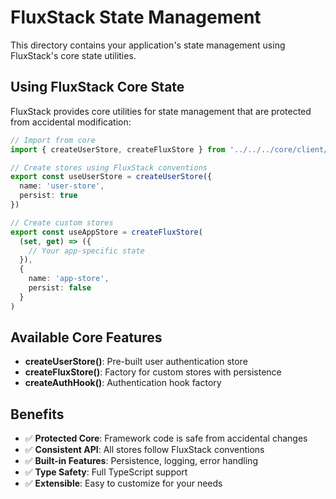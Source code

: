# FluxStack State Management

This directory contains your application's state management using FluxStack's core state utilities.

## Using FluxStack Core State

FluxStack provides core utilities for state management that are protected from accidental modification:

```typescript
// Import from core
import { createUserStore, createFluxStore } from '../../../core/client/state/index.js'

// Create stores using FluxStack conventions
export const useUserStore = createUserStore({
  name: 'user-store',
  persist: true
})

// Create custom stores
export const useAppStore = createFluxStore(
  (set, get) => ({
    // Your app-specific state
  }),
  {
    name: 'app-store',
    persist: false
  }
)
```

## Available Core Features

- **createUserStore()**: Pre-built user authentication store
- **createFluxStore()**: Factory for custom stores with persistence
- **createAuthHook()**: Authentication hook factory

## Benefits

- ✅ **Protected Core**: Framework code is safe from accidental changes
- ✅ **Consistent API**: All stores follow FluxStack conventions
- ✅ **Built-in Features**: Persistence, logging, error handling
- ✅ **Type Safety**: Full TypeScript support
- ✅ **Extensible**: Easy to customize for your needs